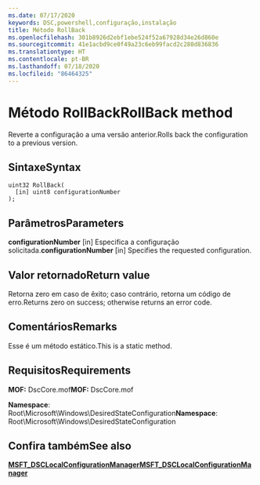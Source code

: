 ```yaml
---
ms.date: 07/17/2020
keywords: DSC,powershell,configuração,instalação
title: Método RollBack
ms.openlocfilehash: 301b8926d2ebf1ebe524f52a67928d34e26d860e
ms.sourcegitcommit: 41e1acbd9ce0f49a23c6eb99facd2c280d836836
ms.translationtype: HT
ms.contentlocale: pt-BR
ms.lasthandoff: 07/18/2020
ms.locfileid: "86464325"
---
```

# <a name="rollback-method"></a><span data-ttu-id="24127-103">Método RollBack</span><span class="sxs-lookup"><span data-stu-id="24127-103">RollBack method</span></span>

<span data-ttu-id="24127-104">Reverte a configuração a uma versão anterior.</span><span class="sxs-lookup"><span data-stu-id="24127-104">Rolls back the configuration to a previous version.</span></span>

## <a name="syntax"></a><span data-ttu-id="24127-105">Sintaxe</span><span class="sxs-lookup"><span data-stu-id="24127-105">Syntax</span></span>

```mof
uint32 RollBack(
  [in] uint8 configurationNumber
);
```

## <a name="parameters"></a><span data-ttu-id="24127-106">Parâmetros</span><span class="sxs-lookup"><span data-stu-id="24127-106">Parameters</span></span>

<span data-ttu-id="24127-107">**configurationNumber** \[in\] Especifica a configuração solicitada.</span><span class="sxs-lookup"><span data-stu-id="24127-107">**configurationNumber** \[in\] Specifies the requested configuration.</span></span>

## <a name="return-value"></a><span data-ttu-id="24127-108">Valor retornado</span><span class="sxs-lookup"><span data-stu-id="24127-108">Return value</span></span>

<span data-ttu-id="24127-109">Retorna zero em caso de êxito; caso contrário, retorna um código de erro.</span><span class="sxs-lookup"><span data-stu-id="24127-109">Returns zero on success; otherwise returns an error code.</span></span>

## <a name="remarks"></a><span data-ttu-id="24127-110">Comentários</span><span class="sxs-lookup"><span data-stu-id="24127-110">Remarks</span></span>

<span data-ttu-id="24127-111">Esse é um método estático.</span><span class="sxs-lookup"><span data-stu-id="24127-111">This is a static method.</span></span>

## <a name="requirements"></a><span data-ttu-id="24127-112">Requisitos</span><span class="sxs-lookup"><span data-stu-id="24127-112">Requirements</span></span>

<span data-ttu-id="24127-113">**MOF:** DscCore.mof</span><span class="sxs-lookup"><span data-stu-id="24127-113">**MOF:** DscCore.mof</span></span>

<span data-ttu-id="24127-114">**Namespace**: Root\Microsoft\Windows\DesiredStateConfiguration</span><span class="sxs-lookup"><span data-stu-id="24127-114">**Namespace**: Root\Microsoft\Windows\DesiredStateConfiguration</span></span>

## <a name="see-also"></a><span data-ttu-id="24127-115">Confira também</span><span class="sxs-lookup"><span data-stu-id="24127-115">See also</span></span>

[<span data-ttu-id="24127-116">**MSFT_DSCLocalConfigurationManager**</span><span class="sxs-lookup"><span data-stu-id="24127-116">**MSFT_DSCLocalConfigurationManager**</span></span>](msft-dsclocalconfigurationmanager.md)
